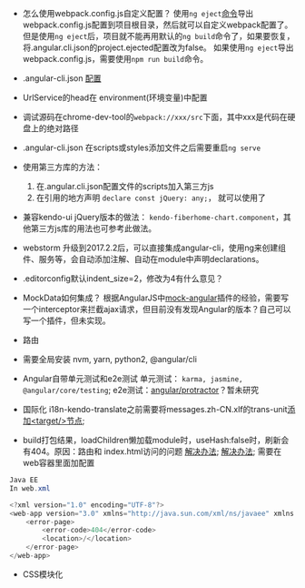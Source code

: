 - 怎么使用webpack.config.js自定义配置？
  使用`ng eject`[命令](https://github.com/angular/angular-cli/wiki)导出webpack.config.js配置到项目根目录，然后就可以自定义webpack配置了。
  但是使用`ng eject`后，项目就不能再用默认的`ng build`命令了，如果要恢复，将.angular.cli.json的project.ejected配置改为false。
  如果使用`ng eject`导出webpack.config.js，需要使用`npm run build`命令。

- .angular-cli.json [配置](https://github.com/angular/angular-cli/wiki/angular-cli)

- UrlService的head在 environment(环境变量)中配置

- 调试源码在chrome-dev-tool的`webpack://xxx/src`下面，其中xxx是代码在硬盘上的绝对路径

- .angular-cli.json 在scripts或styles添加文件之后需要重启`ng serve`

- 使用第三方库的方法：

    1. 在.angular.cli.json配置文件的scripts加入第三方js
    2. 在引用的地方声明 `declare const jQuery: any;`， 就可以使用了
    
- 兼容kendo-ui jQuery版本的做法： `kendo-fiberhome-chart.component`，其他第三方js库的用法也可参考此做法。

- webstorm 升级到2017.2.2后，可以直接集成angular-cli，使用ng来创建组件、服务等，会自动添加注解、自动在module中声明declarations。

- .editorconfig默认indent_size=2，修改为4有什么意见？

- MockData如何集成？
    根据AngularJS中[mock-angular](https://github.com/think2011/mock-angular/blob/gh-pages/src/mock.angular.js)插件的经验，需要写一个interceptor来拦截ajax请求，但目前没有发现Angular的版本？自己可以写一个插件，但未实现。
    
- 路由

- 需要全局安装
    nvm, yarn, python2, @angular/cli
    
- Angular自带单元测试和e2e测试
    单元测试： `karma, jasmine, @angular/core/testing`;
    e2e测试：[angular/protractor](https://github.com/angular/protractor)？暂未研究
    
- 国际化
i18n-kendo-translate之前需要将messages.zh-CN.xlf的trans-unit[添加\<target\/\>节点](https://github.com/telerik/kendo-angular-messages/issues/44);

- build打包结果，loadChildren懒加载module时，useHash:false时，刷新会有404。原因：路由和 index.html访问的问题
[解决办法](https://stackoverflow.com/questions/35284988/angular-2-404-error-occur-when-i-refresh-through-browser);
[解决办法](https://github.com/angular-ui/ui-router/wiki/Frequently-Asked-Questions#how-to-configure-your-server-to-work-with-html5mode);
需要在web容器里面加配置

```java
Java EE
In web.xml

<?xml version="1.0" encoding="UTF-8"?>
<web-app version="3.0" xmlns="http://java.sun.com/xml/ns/javaee" xmlns:xsi="http://www.w3.org/2001/XMLSchema-instance" xsi:schemaLocation="http://java.sun.com/xml/ns/javaee http://java.sun.com/xml/ns/javaee/web-app_3_0.xsd">
	<error-page>
		<error-code>404</error-code>
		<location>/</location>
	</error-page>
</web-app>
```

- CSS模块化
    

